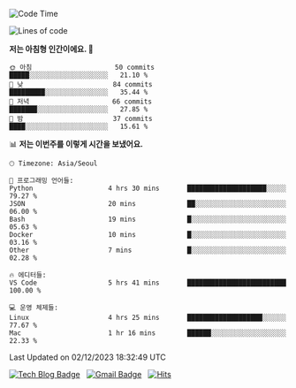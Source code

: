 <!-- ### Hi there 👋 -->

<!--
**dnchoi/dnchoi** is a ✨ _special_ ✨ repository because its `README.md` (this file) appears on your GitHub profile.

Here are some ideas to get you started:

- 🔭 I’m currently working on ...
- 🌱 I’m currently learning ...
- 👯 I’m looking to collaborate on ...
- 🤔 I’m looking for help with ...
- 💬 Ask me about ...
- 📫 How to reach me: ...
- 😄 Pronouns: ...
- ⚡ Fun fact: ...
-->

<!--START_SECTION:waka-->
![Code Time](http://img.shields.io/badge/Code%20Time-930%20hrs%2028%20mins-blue)

![Lines of code](https://img.shields.io/badge/%EC%A0%80%EB%8A%94%20%EC%97%AC%ED%83%9C%EA%B9%8C%EC%A7%80%20-346.2%20thousand%20%EC%A4%84%EC%9D%98%20%EC%BD%94%EB%93%9C%EB%A5%BC%20%EC%9E%91%EC%84%B1%ED%96%88%EC%96%B4%EC%9A%94.-blue)

**저는 아침형 인간이에요. 🐤** 

```text
🌞 아침                     50 commits          █████░░░░░░░░░░░░░░░░░░░░   21.10 % 
🌆 낮　                     84 commits          █████████░░░░░░░░░░░░░░░░   35.44 % 
🌃 저녁                     66 commits          ███████░░░░░░░░░░░░░░░░░░   27.85 % 
🌙 밤　                     37 commits          ████░░░░░░░░░░░░░░░░░░░░░   15.61 % 
```


📊 **저는 이번주를 이렇게 시간을 보냈어요.** 

```text
🕑︎ Timezone: Asia/Seoul

💬 프로그래밍 언어들: 
Python                   4 hrs 30 mins       ████████████████████░░░░░   79.27 % 
JSON                     20 mins             ██░░░░░░░░░░░░░░░░░░░░░░░   06.00 % 
Bash                     19 mins             █░░░░░░░░░░░░░░░░░░░░░░░░   05.63 % 
Docker                   10 mins             █░░░░░░░░░░░░░░░░░░░░░░░░   03.16 % 
Other                    7 mins              █░░░░░░░░░░░░░░░░░░░░░░░░   02.28 % 

🔥 에디터들: 
VS Code                  5 hrs 41 mins       █████████████████████████   100.00 % 

💻 운영 체제들: 
Linux                    4 hrs 25 mins       ███████████████████░░░░░░   77.67 % 
Mac                      1 hr 16 mins        ██████░░░░░░░░░░░░░░░░░░░   22.33 % 
```


 Last Updated on 02/12/2023 18:32:49 UTC
<!--END_SECTION:waka-->


[![Tech Blog Badge](http://img.shields.io/badge/-Tech%20blog-black?style=flat-square&logo=github&link=https://zzsza.github.io/)](https://dnchoi.github.io/)
&nbsp;
[![Gmail Badge](https://img.shields.io/badge/Gmail-d14836?style=flat-square&logo=Gmail&logoColor=white&link=mailto:snugyun01@gmail.com)](mailto:dongnyeokc@gmail.com)
&nbsp;
[![Hits](https://hits.seeyoufarm.com/api/count/incr/badge.svg?url=https%3A%2F%2Fgithub.com%2Fgjbae1212%2Fhit-counter&count_bg=%233D7CC8&title_bg=%23555555&icon=&icon_color=%23E7E7E7&title=hits&edge_flat=false)](https://hits.seeyoufarm.com)
<!-- 
![Anurag's github stats](https://github-readme-stats.vercel.app/api?username=dnchoi&show_icons=true&theme=tokyonight)
&nbsp;
![Top Langs](https://github-readme-stats.vercel.app/api/top-langs/?username=dnchoi&layout=compact&theme=tokyonight)
 -->
<div align='center'>
